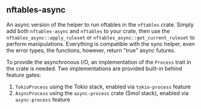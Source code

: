 ## nftables-async

An async version of the helper to run nftables in the `nftables` crate. Simply add both `nftables-async` and `nftables` to your crate, then use the `nftables_async::apply_ruleset` or `nftables_async::get_current_ruleset` to perform manipulations. Everything is compatible with the sync helper, even the error types, the functions, however, return "true" async futures.

To provide the asynchronous I/O, an implementation of the `Process` trait in the crate is needed. Two implementations are provided built-in behind feature gates:

1. `TokioProcess` using the Tokio stack, enabled via `tokio-process` feature
2. `AsyncProcess` using the `async-process` crate (Smol stack), enabled via `async-process` feature
